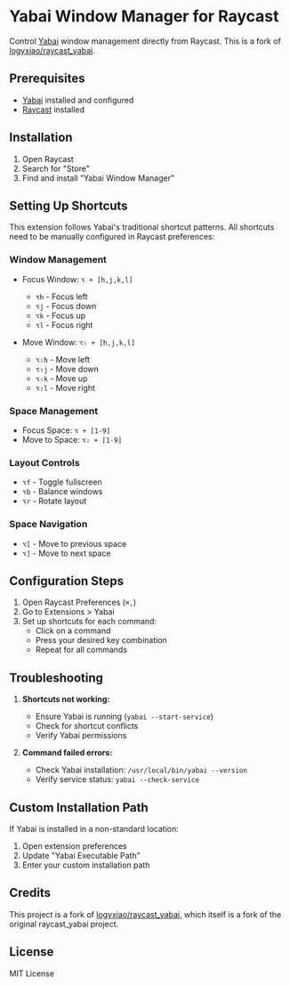 # Yabai Window Manager for Raycast

Control [Yabai](https://github.com/koekeishiya/yabai) window management directly from Raycast. This is a fork of [logyxiao/raycast_yabai](https://github.com/logyxiao/raycast_yabai).

## Prerequisites

- [Yabai](https://github.com/koekeishiya/yabai) installed and configured
- [Raycast](https://raycast.com/) installed

## Installation

1. Open Raycast
2. Search for "Store"
3. Find and install "Yabai Window Manager"

## Setting Up Shortcuts

This extension follows Yabai's traditional shortcut patterns. All shortcuts need to be manually configured in Raycast preferences:

### Window Management
- Focus Window: `⌥ + [h,j,k,l]`
  - `⌥h` - Focus left
  - `⌥j` - Focus down
  - `⌥k` - Focus up
  - `⌥l` - Focus right

- Move Window: `⌥⇧ + [h,j,k,l]`
  - `⌥⇧h` - Move left
  - `⌥⇧j` - Move down
  - `⌥⇧k` - Move up
  - `⌥⇧l` - Move right

### Space Management
- Focus Space: `⌥ + [1-9]`
- Move to Space: `⌥⇧ + [1-9]`

### Layout Controls
- `⌥f` - Toggle fullscreen
- `⌥b` - Balance windows
- `⌥r` - Rotate layout

### Space Navigation
- `⌥[` - Move to previous space
- `⌥]` - Move to next space

## Configuration Steps

1. Open Raycast Preferences (`⌘,`)
2. Go to Extensions > Yabai
3. Set up shortcuts for each command:
   - Click on a command
   - Press your desired key combination
   - Repeat for all commands

## Troubleshooting

1. **Shortcuts not working:**
   - Ensure Yabai is running (`yabai --start-service`)
   - Check for shortcut conflicts
   - Verify Yabai permissions

2. **Command failed errors:**
   - Check Yabai installation: `/usr/local/bin/yabai --version`
   - Verify service status: `yabai --check-service`

## Custom Installation Path

If Yabai is installed in a non-standard location:
1. Open extension preferences
2. Update "Yabai Executable Path"
3. Enter your custom installation path

## Credits

This project is a fork of [logyxiao/raycast_yabai](https://github.com/logyxiao/raycast_yabai), which itself is a fork of the original raycast_yabai project.

## License

MIT License